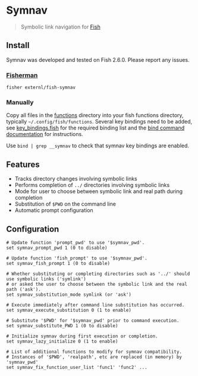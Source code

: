 # Symnav

> Symbolic link navigation for [Fish](https://fishshell.com/)

## Install

Symnav was developed and tested on Fish 2.6.0. Please report any issues.

### [Fisherman](https://fisherman.github.io/)

```fish
fisher externl/fish-symnav
```

### Manually

Copy all files in the [functions](./functions) directory into your fish functions directory, typically `~/.config/fish/functions`. Several key bindings need to be added, see [key_bindings.fish](./key_bindings.fish) for the required binding list and the [bind command documentation](https://fishshell.com/docs/current/commands.html#bind) for instructions.

Use `bind | grep __symnav` to check that symnav key bindings are enabled.

## Features

* Tracks directory changes involving symbolic links
* Performs completion of `../` directories involving symbolic links
* Mode for user to choose between symbolic link and real path during completion
* Substitution of `$PWD` on the command line
* Automatic prompt configuration

## Configuration

```fish
# Update function 'prompt_pwd' to use '$symnav_pwd'.
set symnav_prompt_pwd 1 (0 to disable)

# Update function 'fish_prompt' to use '$symnav_pwd'.
set symnav_fish_prompt 1 (0 to disable)

# Whether substituting or completing directories such as '../' should use symbolic links ('symlink')
# or asked the user to choose between the symbolic link and the real path ('ask').
set symnav_substitution_mode symlink (or 'ask')

# Execute immediately after command line substitution has occurred.
set symnav_execute_substitution 0 (1 to enable)

# Substitute '$PWD' for '$symnav_pwd' prior to command execution.
set symnav_substitute_PWD 1 (0 to disable)

# Initialize symnav during first execution or completion.
set symnav_lazy_initialize 0 (1 to enable)

# List of additional functions to modify for symnav compatibility.
# Instances of '$PWD', 'realpath', etc are replaced (in memory) by 'symnav_pwd'
set symnav_fix_function_user_list 'func1' 'func2' ...
```
